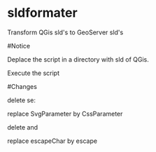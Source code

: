 # sldformater
Transform QGis sld's to GeoServer sld's


#Notice

Deplace the script in a directory with sld of QGis.

Execute the script

#Changes

delete se:

replace SvgParameter by CssParameter

delete <Description> and </Description>

replace escapeChar by escape
